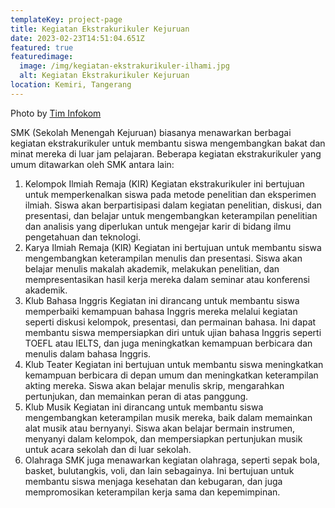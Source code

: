 ```yaml
---
templateKey: project-page
title: Kegiatan Ekstrakurikuler Kejuruan
date: 2023-02-23T14:51:04.651Z
featured: true
featuredimage:
  image: /img/kegiatan-ekstrakurikuler-ilhami.jpg
  alt: Kegiatan Ekstrakurikuler Kejuruan
location: Kemiri, Tangerang
---
```

Photo by [Tim Infokom](https://www.facebook.com/photo/?fbid=136918871026518&set=pcb.136919954359743)



SMK (Sekolah Menengah Kejuruan) biasanya menawarkan berbagai kegiatan ekstrakurikuler untuk membantu siswa mengembangkan bakat dan minat mereka di luar jam pelajaran. Beberapa kegiatan ekstrakurikuler yang umum ditawarkan oleh SMK antara lain:

1. Kelompok Ilmiah Remaja (KIR) Kegiatan ekstrakurikuler ini bertujuan untuk memperkenalkan siswa pada metode penelitian dan eksperimen ilmiah. Siswa akan berpartisipasi dalam kegiatan penelitian, diskusi, dan presentasi, dan belajar untuk mengembangkan keterampilan penelitian dan analisis yang diperlukan untuk mengejar karir di bidang ilmu pengetahuan dan teknologi.
2. Karya Ilmiah Remaja (KIR) Kegiatan ini bertujuan untuk membantu siswa mengembangkan keterampilan menulis dan presentasi. Siswa akan belajar menulis makalah akademik, melakukan penelitian, dan mempresentasikan hasil kerja mereka dalam seminar atau konferensi akademik.
3. Klub Bahasa Inggris Kegiatan ini dirancang untuk membantu siswa memperbaiki kemampuan bahasa Inggris mereka melalui kegiatan seperti diskusi kelompok, presentasi, dan permainan bahasa. Ini dapat membantu siswa mempersiapkan diri untuk ujian bahasa Inggris seperti TOEFL atau IELTS, dan juga meningkatkan kemampuan berbicara dan menulis dalam bahasa Inggris.
4. Klub Teater Kegiatan ini bertujuan untuk membantu siswa meningkatkan kemampuan berbicara di depan umum dan meningkatkan keterampilan akting mereka. Siswa akan belajar menulis skrip, mengarahkan pertunjukan, dan memainkan peran di atas panggung.
5. Klub Musik Kegiatan ini dirancang untuk membantu siswa mengembangkan keterampilan musik mereka, baik dalam memainkan alat musik atau bernyanyi. Siswa akan belajar bermain instrumen, menyanyi dalam kelompok, dan mempersiapkan pertunjukan musik untuk acara sekolah dan di luar sekolah.
6. Olahraga SMK juga menawarkan kegiatan olahraga, seperti sepak bola, basket, bulutangkis, voli, dan lain sebagainya. Ini bertujuan untuk membantu siswa menjaga kesehatan dan kebugaran, dan juga mempromosikan keterampilan kerja sama dan kepemimpinan.